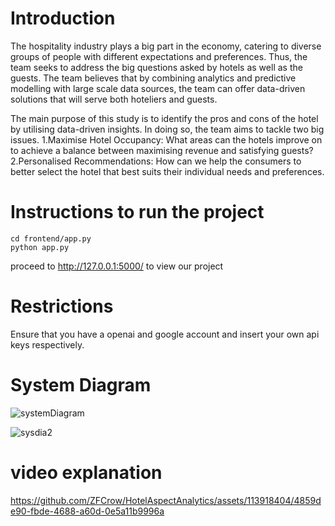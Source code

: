 # Introduction 
The hospitality industry plays a big part in the economy, catering to diverse groups of people with different expectations and preferences. Thus, the team seeks to address the big questions asked by hotels as well as the guests. The team believes that by combining analytics and predictive modelling with large scale data sources, the team can offer data-driven solutions that will serve both hoteliers and guests. 

The main purpose of this study is to identify the pros and cons of the hotel by utilising data-driven insights. In doing so, the team aims to tackle two big issues. 
1.Maximise Hotel Occupancy: What areas can the hotels improve on to achieve a balance between maximising revenue and satisfying guests? 
2.Personalised Recommendations: How can we help the consumers to better select the hotel that best suits their individual needs and preferences.

# Instructions to run the project
```
cd frontend/app.py 
python app.py
```
proceed to http://127.0.0.1:5000/ to view our project

# Restrictions 
Ensure that you have a openai and google account  and insert your own api keys respectively.

# System Diagram 


![systemDiagram](https://github.com/ZFCrow/HotelAspectAnalytics/assets/113918404/83e9d034-2e83-4498-9bbd-c8bb0ea75542)

![sysdia2](https://github.com/ZFCrow/HotelAspectAnalytics/assets/113918404/ea102b1f-9883-42c0-8f39-abcd4bba913b)


# video explanation
https://github.com/ZFCrow/HotelAspectAnalytics/assets/113918404/4859de90-fbde-4688-a60d-0e5a11b9996a


